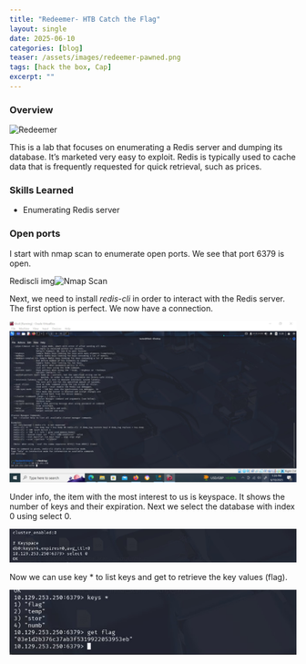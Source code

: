 ```yaml
---
title: "Redeemer- HTB Catch the Flag"
layout: single
date: 2025-06-10
categories: [blog]
teaser: /assets/images/redeemer-pawned.png
tags: [hack the box, Cap]
excerpt: ""
---
```

### Overview

![Redeemer](/assets/images/redeemer-pawned.png)

This is a lab that focuses on enumerating a Redis server and dumping its database. It’s marketed very easy to exploit. 
Redis is typically used to cache data that is frequently requested for quick retrieval, such as prices. 

### Skills Learned
- Enumerating Redis server 

### Open ports

I start with nmap scan to enumerate open ports. We see that port 6379 is open. 

Rediscli img<img src="/assets/images/nmaps.png" alt="Nmap Scan" style="max-width:100%;">

Next, we need to install _redis-cli_ in order to interact with the Redis server. The first option is perfect.
We now have a connection. 

<img src="/assets/images/redeemer-redis-connect.png" alt="Redis connected" style="max-width:100%;">

Under info, the item with the most interest to us is keyspace. It shows the number of keys and their expiration.
Next we select the database with index 0 using select 0.

<img src="/assets/images/redeemer-select.png" alt="Select Index 0" style="max-width:100%;">

Now we can use key * to list keys and get <key> to retrieve the key values (flag).

<img src="/assets/images/redeemer-flag.png" alt="Flag" style="max-width:100%;">
